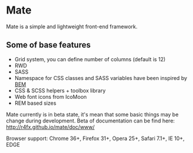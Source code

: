# Mate

Mate is a simple and lightweight front-end framework.

## Some of base features

* Grid system, you can define number of columns (default is 12)
* RWD
* SASS
* Namespace for CSS classes and SASS variables have been inspired by [BEM](http://www.smashingmagazine.com/2012/04/16/a-new-front-end-methodology-bem/)
* CSS & SCSS helpers + toolbox library
* Web font icons from IcoMoon
* REM based sizes

Mate currently is in beta state, it's mean that some basic things may be change during development.
Beta of documentation can be find here: http://r4fx.github.io/mate/doc/www/

Browser support: Chrome 36+, Firefox 31+, Opera 25+, Safari 7.1+, IE 10+, EDGE